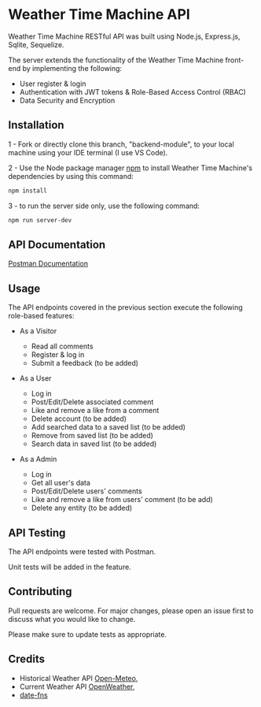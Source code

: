 # Weather Time Machine API

Weather Time Machine RESTful API was built using Node.js, Express.js, Sqlite, Sequelize.

The server extends the functionality of the Weather Time Machine front-end by implementing the following:

- User register & login
- Authentication with JWT tokens & Role-Based Access Control (RBAC)
- Data Security and Encryption

<!-- ## Project Deployment

This app will be deployed on Render. The link to the deployed will be add soon. -->

## Installation

1 - Fork or directly clone this branch, "backend-module", to your local machine using your IDE terminal (I use VS Code).

2 - Use the Node package manager [npm](https://www.npmjs.com/) to install Weather Time Machine's dependencies by using this command:

```bash
npm install
```

3 - to run the server side only, use the following command:

```bash
npm run server-dev
```

## API Documentation

[Postman Documentation](https://documenter.getpostman.com/view/30497146/2sA2rGvesJ)

## Usage

The API endpoints covered in the previous section execute the following role-based features:

- As a Visitor

  - Read all comments
  - Register & log in
  - Submit a feedback (to be added)

- As a User

  - Log in
  - Post/Edit/Delete associated comment
  - Like and remove a like from a comment
  - Delete account (to be added)
  - Add searched data to a saved list (to be added)
  - Remove from saved list (to be added)
  - Search data in saved list (to be added)

- As a Admin 
  - Log in
  - Get all user's data
  - Post/Edit/Delete users' comments
  - Like and remove a like from users' comment (to be add)
  - Delete any entity (to be added)

## API Testing

The API endpoints were tested with Postman.

Unit tests will be added in the feature.

## Contributing

Pull requests are welcome. For major changes, please open an issue first
to discuss what you would like to change.

Please make sure to update tests as appropriate.

## Credits

- Historical Weather API [Open-Meteo](https://open-meteo.com/),
- Current Weather API [OpenWeather](https://open-meteo.com/),
- [date-fns](https://date-fns.org/)
